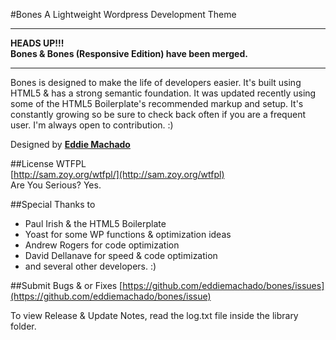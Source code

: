 #Bones
A Lightweight Wordpress Development Theme

**************
**HEADS UP!!!  
Bones & Bones (Responsive Edition) have been merged.**
**************

Bones is designed to make the life of developers easier. It's built
using HTML5 & has a strong semantic foundation. It was updated recently
using some of the HTML5 Boilerplate's recommended markup and setup.
It's constantly growing so be sure to check back often if you are a
frequent user. I'm always open to contribution. :)

Designed by **[Eddie Machado](http://themble.com/bone)**

##License
WTFPL  
[http://sam.zoy.org/wtfpl/](http://sam.zoy.org/wtfpl)  
Are You Serious? Yes.  

##Special Thanks to

* Paul Irish & the HTML5 Boilerplate
* Yoast for some WP functions & optimization ideas
* Andrew Rogers for code optimization
* David Dellanave for speed & code optimization
* and several other developers. :)

##Submit Bugs & or Fixes
[https://github.com/eddiemachado/bones/issues](https://github.com/eddiemachado/bones/issue)

To view Release & Update Notes, read the log.txt file inside
the library folder.
